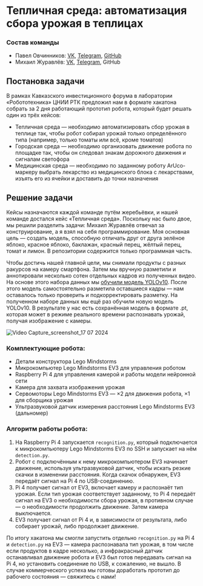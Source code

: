 # Тепличная среда: автоматизация сбора урожая в теплицах
### Состав команды
- Павел Овчинников: [VK](https://vk.com/snowlue), [Telegram](https://t.me/snowlue), [GitHub](https://github.com/snowlue)
- Михаил Журавлёв: [VK](https://vk.com/gentlemanofgoodluck), [Telegram](https://t.me/zhurik_ne_zhulik), GitHub
## Постановка задачи
В рамках Кавказского инвестиционного форума в лаборатории «Робототехника» ЦНИИ РТК предложил нам в формате хакатона собрать за 2 дня работающий прототип робота, который будет решать один из трёх кейсов:
- Тепличная среда — необходимо автоматизировать сбор урожая в теплице так, чтобы робот собирал урожай только определённого типа (например, только томаты или всё, кроме томатов)
- Городская среда — необходимо организовать движение робота по площадке так, чтобы он следовал знакам дорожного движения и сигналам светофора
- Медицинская среда — необходимо по заданному роботу ArUco-маркеру выбрать лекарство из медицинского блока с лекарствами, изъять его из ячейки и доставить до точки назначения

## Решение задачи
Кейсы назначаются каждой команде путём жеребьёвки, и нашей команде достался кейс «Тепличная среда». Поскольку нас было двое, мы решили разделить задачи: Михаил Журавлёв отвечал за конструирование, а я взял на себя программирование. Моя основная цель — создать модель, способную отличать друг от друга зелёное яблоко, красное яблоко, баклажан, красный перец, жёлтый перец, томат и лимон. В репозитории содержится только программная часть.

Чтобы достичь нашей главной цели, мы снимали продукты с разных ракурсов на камеру смартфона. Затем мы вручную разметили и аннотировали несколько сотен отдельных кадров из полученных видео. На основе этого набора данных мы [обучили модель YOLOv10](https://blog.roboflow.com/yolov10-how-to-train). После этого модель самостоятельно разметила оставшиеся кадры — нам оставалось только проверить и подкорректировать разметку. На полученном наборе данных мы ещё раз обучили новую модель YOLOv10. В результате у нас есть сохранённая модель в формате .pt, которая может в режиме реального времени распознавать урожай, получая изображение с камеры.

![Video Capture_screenshot_17 07 2024](https://github.com/user-attachments/assets/a9140197-06e7-4379-a7b5-1731597cc30d)


### Комплектующие робота:
- Детали конструктора Lego Mindstorms
- Микрокомпьютер Lego Mindstorms EV3 для управления роботом
- Raspberry Pi 4 для управления камерой и работы модели нейронной сети
- Камера для захвата изображения урожая
- Сервомоторы Lego Mindstorms EV3 — ×2 для движения робота, ×1 для сборщика урожая
- Ультразвуковой датчик измерения расстояния Lego Mindstorms EV3 (дальномер)

### Алгоритм работы робота:
1. На Raspberry Pi 4 запускается `recognition.py`, который подключается к микрокомпьютеру Lego Mindstorms EV3 по SSH и запускает на нём `detection.py`.
2. Робот с подключённым к нему микрокомпьютером EV3 начинает движение, используя ультразвуковой датчик, чтобы искать резкие скачки в изменении расстояния. Когда скачок обнаружен, EV3 передаёт сигнал на Pi 4 по USB-соединению.
3. Pi 4 получает сигнал от EV3, включает камеру и распознаёт тип урожая. Если тип урожая соответствует заданному, то Pi 4 передаёт сигнал на EV3 о необходимости сбора урожая, в противном случае — о необходимости продолжить движение. Затем камера выключается.
4. EV3 получает сигнал от Pi 4 и, в зависимости от результата, либо собирает урожай, либо продолжает движение.

По итогу хакатона мы смогли запустить отдельно `recognition.py` на Pi 4 и `detection.py` на EV3 — камера распознавала тип урожая, в том числе если продуктов в кадре несколько, а инфракрасный датчик останавливал движение робота и EV3 был готов передавать сигнал на Pi 4, но установить соединение по USB, к сожалению, не вышло. В случае коммерческого успеха мы готовы доработать прототип до рабочего состояния — свяжитесь с нами!
